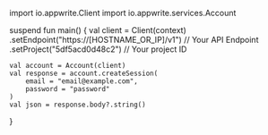 import io.appwrite.Client
import io.appwrite.services.Account

suspend fun main() {
    val client = Client(context)
      .setEndpoint("https://[HOSTNAME_OR_IP]/v1") // Your API Endpoint
      .setProject("5df5acd0d48c2") // Your project ID

    val account = Account(client)
    val response = account.createSession(
        email = "email@example.com",
        password = "password"
    )
    val json = response.body?.string()
}